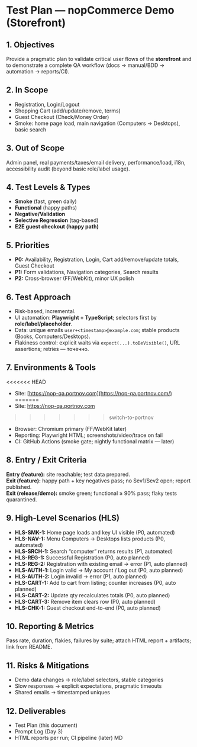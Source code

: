 # Test Plan — nopCommerce Demo (Storefront)

## 1. Objectives
Provide a pragmatic plan to validate critical user flows of the **storefront** and to demonstrate a complete QA workflow (docs → manual/BDD → automation → reports/CI).

## 2. In Scope
- Registration, Login/Logout
- Shopping Cart (add/update/remove, terms)
- Guest Checkout (Check/Money Order)
- Smoke: home page load, main navigation (Computers → Desktops), basic search

## 3. Out of Scope
Admin panel, real payments/taxes/email delivery, performance/load, i18n, accessibility audit (beyond basic role/label usage).

## 4. Test Levels & Types
- **Smoke** (fast, green daily)
- **Functional** (happy paths)
- **Negative/Validation**
- **Selective Regression** (tag-based)
- **E2E guest checkout (happy path)**

## 5. Priorities
- **P0:** Availability, Registration, Login, Cart add/remove/update totals, Guest Checkout
- **P1:** Form validations, Navigation categories, Search results
- **P2:** Cross-browser (FF/WebKit), minor UX polish

## 6. Test Approach
- Risk-based, incremental.
- UI automation: **Playwright + TypeScript**; selectors first by **role/label/placeholder**.
- Data: unique emails `user+<timestamp>@example.com`; stable products (Books, Computers/Desktops).
- Flakiness control: explicit waits via `expect(...).toBeVisible()`, URL assertions; retries — точечно.

## 7. Environments & Tools
<<<<<<< HEAD
- Site: [https://nop-qa.portnov.com](https://nop-qa.portnov.com/)
=======
- Site: https://nop-qa.portnov.com
>>>>>>> switch-to-portnov
- Browser: Chromium primary (FF/WebKit later)
- Reporting: Playwright HTML; screenshots/video/trace on fail
- CI: GitHub Actions (smoke gate; nightly functional matrix — later)

## 8. Entry / Exit Criteria
**Entry (feature):** site reachable; test data prepared.  
**Exit (feature):** happy path + key negatives pass; no Sev1/Sev2 open; report published.  
**Exit (release/demo):** smoke green; functional ≥ 90% pass; flaky tests quarantined.

## 9. High-Level Scenarios (HLS)
- **HLS-SMK-1:** Home page loads and key UI visible (P0, automated)
- **HLS-NAV-1:** Menu Computers → Desktops lists products (P0, automated)
- **HLS-SRCH-1:** Search “computer” returns results (P1, automated)
- **HLS-REG-1:** Successful Registration (P0, auto planned)
- **HLS-REG-2:** Registration with existing email → error (P1, auto planned)
- **HLS-AUTH-1:** Login valid → My account / Log out (P0, auto planned)
- **HLS-AUTH-2:** Login invalid → error (P1, auto planned)
- **HLS-CART-1:** Add to cart from listing; counter increases (P0, auto planned)
- **HLS-CART-2:** Update qty recalculates totals (P0, auto planned)
- **HLS-CART-3:** Remove item clears row (P0, auto planned)
- **HLS-CHK-1:** Guest checkout end-to-end (P0, auto planned)

## 10. Reporting & Metrics
Pass rate, duration, flakies, failures by suite; attach HTML report + artifacts; link from README.

## 11. Risks & Mitigations
- Demo data changes → role/label selectors, stable categories
- Slow responses → explicit expectations, pragmatic timeouts
- Shared emails → timestamped uniques

## 12. Deliverables
- Test Plan (this document)
- Prompt Log (Day 3)
- HTML reports per run; CI pipeline (later)
MD

